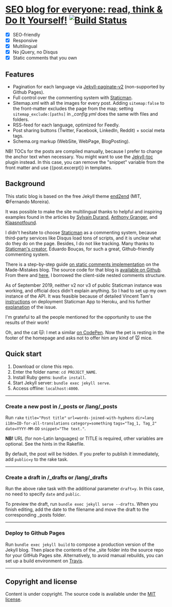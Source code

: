 # [SEO blog for everyone: read, think & Do It Yourself!](https://do-your-own-seo.com/en/) [![Build Status](https://travis-ci.com/do-your-own-seo/do-your-own-seo.github.io.svg?branch=source)](https://travis-ci.com/do-your-own-seo/do-your-own-seo.github.io)

* [x] SEO-friendly
* [x] Responsive
* [x] Multilingual
* [x] No jQuery, no Disqus
* [x] Static comments that you own

## Features 

* Pagination for each language via [Jekyll-paginate-v2](https://github.com/sverrirs/jekyll-paginate-v2) (non-supported by Github Pages).
* Full control over the commenting system with [Staticman](https://github.com/eduardoboucas/staticman).
* Sitemap.xml with all the images for every post. Adding `sitemap:false` to the front-matter excludes the page from the map; setting `sitemap_exclude:[paths]` in *\_config.yml* does the same with files and folders.
* RSS-feed for each language, optimized for Feedly.
* Post sharing buttons (Twitter, Facebook, LinkedIn, Reddit) + social meta tags.
* Schema.org markup (WebSite, WebPage, BlogPosting).

NB! TOCs for the posts are compiled manually, because I prefer to change the anchor text when necessary. You might want to use the [Jekyll-toc](https://github.com/toshimaru/jekyll-toc) plugin instead. In this case, you can remove the "snippet" variable from the front matter and use {{post.excerpt}} in templates.

## Background

This static blog is based on the free Jekyll theme [end2end](https://nandomoreirame.github.io/end2end/blog/) (MIT, &copy;Fernando Moreira).

It was possible to make the site multilingual thanks to helpful and inspiring examples found in the articles by [Sylvain Durand](https://www.sylvaindurand.org/making-jekyll-multilingual/), [Anthony Granger](http://chocanto.me/2016/04/16/jekyll-multilingual.html), and [Klaasnotfound](https://www.klaasnotfound.com/2017/02/16/proper-multilingual-site-with-github-pages-and-jekyll/).

I didn't hesitate to choose [Staticman](https://staticman.net/) as a commenting system, because third-party services like Disqus load tons of scripts, and it is unclear what do they do on the page. Besides, I do not like tracking. Many thanks to [Staticman's creator](https://github.com/eduardoboucas), Eduardo Bouças, for such a great, Github-friendly commenting system.

There is a step-by-step guide [on static comments implementation](https://mademistakes.com/articles/jekyll-static-comments/) on the Made-Mistakes blog. The source code for that blog is [available on Github](https://github.com/mmistakes/made-mistakes-jekyll). From there and [here](https://github.com/mmistakes/minimal-mistakes), I borrowed the client-side nested comments structure. 

As of September 2019, neither v2 nor v3 of public Staticman instance was working, and official docs didn't explain anything. So I had to set up my own instance of the API. It was feasible because of detailed Vincent Tam's [instructions](https://vincenttam.gitlab.io/post/2018-09-16-staticman-powered-gitlab-pages/2/) on deployment Staticman App to Heroku, and his further [explanation](https://github.com/eduardoboucas/staticman/issues/299#issuecomment-508029359) of the issue.

I'm grateful to all the people mentioned for the opportunity to use the results of their work!

Oh, and the cat :cat:: I met a similar [on CodePen](https://codepen.io/agoodwin/pen/ypeWYE). Now the pet is resting in the footer of the homepage and asks not to offer him any kind of :mouse: mice.

## Quick start

1. Download or clone this repo.
2. Enter the folder name: `cd PROJECT_NAME`.
3. Install Ruby gems: `bundle install`.
4. Start Jekyll server: `bundle exec jekyll serve`.
5. Access offline: `localhost:4000`.

---
### Create a new post in /\_posts or /lang/\_posts

Run `rake` `title="Post title"` `url=words-joined-with-hyphens`
				`dir=lang` `i18n=ID-for-all-translations`
				`category=something` `tags="Tag_1, Tag_2"`
				`date=YYYY-MM-DD` `snippet="The text."`.

**NB!** URL (for non-Latin languages) or TITLE is required, other variables are optional. See the hints in the Rakefile.

By default, the post will be hidden. If you prefer to publish it immediately, add `public=y` to the rake task. 

---
### Create a draft in /\_drafts or /lang/\_drafts

Run the above rake task with the additional parameter `draft=y`. In this case, no need to specify `date` and `public`.

To preview the draft, run `bundle exec jekyll serve --drafts`. When you finish editing, add the date to the filename and move the draft to the corresponding \_posts folder.

---
### Deploy to Github Pages

Run `bundle exec jekyll build` to compose a production version of the Jekyll blog. Then place the contents of the \_site folder into the source repo for your GitHub Pages site. Alternatively, to avoid manual rebuilds, you can set up a build environment on [Travis](https://jekyllrb.com/docs/continuous-integration/travis-ci/).

---
## Copyright and license

Content is under copyright. The source code is available under the [MIT license](https://github.com/do-your-own-seo/do-your-own-seo.github.io/blob/source/LICENSE).